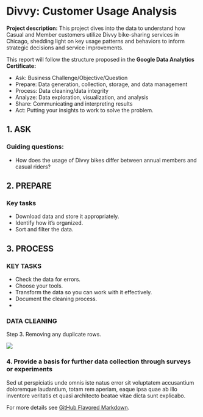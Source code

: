 # Divvy: Customer Usage Analysis

**Project description:** This project dives into the data to understand how Casual and Member customers utilize Divvy bike-sharing services in Chicago, shedding light on key usage patterns and behaviors to inform strategic decisions and service improvements.

This report will follow the structure proposed in the **Google Data Analytics Certificate:**

* Ask: Business Challenge/Objective/Question
* Prepare: Data generation, collection, storage, and data management
* Process: Data cleaning/data integrity
* Analyze: Data exploration, visualization, and analysis
* Share: Communicating and interpreting results
* Act: Putting your insights to work to solve the problem.

## 1. ASK

### Guiding questions:
* How does the usage of Divvy bikes differ between annual members and casual riders?

## 2. PREPARE
### Key tasks
* Download data and store it appropriately.
* Identify how it’s organized.
* Sort and filter the data.



## 3. PROCESS
### KEY TASKS
* Check the data for errors.
* Choose your tools.
* Transform the data so you can work with it effectively.
* Document the cleaning process.
* 
### DATA CLEANING
Step 3. Removing any duplicate rows.

<img src="images/dummy_thumbnail.jpg?raw=true"/>

### 4. Provide a basis for further data collection through surveys or experiments

Sed ut perspiciatis unde omnis iste natus error sit voluptatem accusantium doloremque laudantium, totam rem aperiam, eaque ipsa quae ab illo inventore veritatis et quasi architecto beatae vitae dicta sunt explicabo. 

For more details see [GitHub Flavored Markdown](https://guides.github.com/features/mastering-markdown/).
